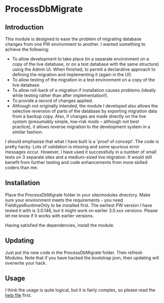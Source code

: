 # ProcessDbMigrate
## Introduction
This module is designed to ease the problem of migrating database changes from one PW environment to another.
I wanted something to achieve the following:

- To allow development to take place (in a separate environment on a copy of the live database, or on a test database with the same structure) using the Admin UI. When finished, to permit a declarative approach to defining the migration and implementing it (again in the UI).
- To allow testing of the migration in a test environment on a copy of the live database.
- To allow roll-back of a migration if installation causes problems (ideally while testing rather than after implementation!).
- To provide a record of changes applied.
- Although not originally intended, the module I developed also allows the selective reversion of parts of the database by exporting migration data from a backup copy.  Also, if changes are made directly on the live system (presumably simple, low-risk mods – although not best practice), it allows reverse migration to the development system in a similar fashion.

I should emphasise that what I have built is a 'proof of concept'. The code is pretty hacky. Lots of validation is missing and some spurious error messages occur. However, I have used it successfully in a number of small tests on 3 separate sites and a medium-sized live migration. It would still benefit from further testing and code enhancements from more skilled coders than me.

## Installation
Place the ProcessDbMigrate folder in your site/modules directory. Make sure your environment meets the requirements - you need FieldtypeRuntimeOnly to be installed first. The earliest PW version I have tested it with is 3.0.148, but it might work on earlier 3.0.xxx versions. Please let me know if it works with earlier versions.

Having satisfied the dependencies, install the module.

## Updating
Just put the new code in the ProcessDbMigrate folder. Then refresh Modules.
Note that if you have hacked the bootstrap json, then updating will overwrite your hack.

## Usage
I think the usage is quite logical, but it is fairly complex, so please read the [help file](help.md) first.